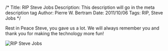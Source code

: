 /*
Title: RIP Steve Jobs
Description: This description will go in the meta description tag
Author: Pierre W. Bertram
Date: 2011/10/06
Tags: RIP, Steve Jobs
*/

Rest in Peace Steve, you gave us a lot. We will always remember you and thank you for making the technology more fun! 

![RIP Steve Jobs](http://www.picasutra.com/files/steve_jobs.jpg)
